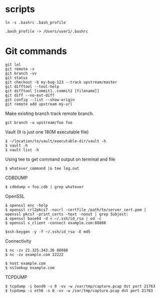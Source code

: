 # scripts

```
ln -s .bashrc .bash_profile
```

```
.bash_profile -> /Users/user1/.bashrc
```

# Git commands

```
git lol
git remote -v
git branch -vv
git status
git checkout -b my-bug-123 --track upstream/master
git difftool --tool-help
git difftool [commit1..commit2 [filename]]
git diff --no-ext-diff
git config --list --show-origin
git remote add upstream my-url
```
Make existing branch track remote branch.
```
git branch -u upstream/foo foo
```

Vault (It is just one 180M executable file)
```
$ ~/location/to/vault/executable-dir/vault -h
$ vault -h
$ vault list -h
```

Using tee to get command output on terminal and file
```
$ whatever_command |& tee log.out
```

CDBDUMP
```
$ cdbdump < foo.cdb | grep whatever
```

OpenSSL
```
$ openssl enc -help
$ openssl crl2pkcs7 -nocrl -certfile /path/to/server_cert.pem | openssl pkcs7 -print_certs -text -noout | grep Subject:
$ openssl base64 -d < ~/.ssh/id_rsa | od -c
$ openssl s_client -connect example.com:88888
```
```
$ssh-keygen -y -f ~/.ssh/id_rsa -E md5
```

Connectivity
```
$ nc -zv 21.325.343.36 88888
$ nc -zv example.com 22222

$ host example.com
$ nslookup example.com
```

TCPDUMP
```
$ tcpdump -i bond0 -s 0 -vv -w /var/tmp/capture.pcap dst port 21763
$ tcpdump -i eth0 -s 0 -vv -w /var/tmp/capture.pcap dst port 21763 
```

